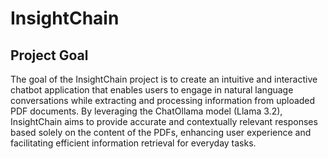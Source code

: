 # InsightChain

## Project Goal
The goal of the InsightChain project is to create an intuitive and interactive chatbot application that enables users to engage in natural language conversations while extracting and processing information from uploaded PDF documents. By leveraging the ChatOllama model (Llama 3.2), InsightChain aims to provide accurate and contextually relevant responses based solely on the content of the PDFs, enhancing user experience and facilitating efficient information retrieval for everyday tasks.
